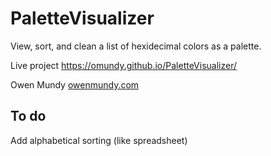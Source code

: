 
# PaletteVisualizer

View, sort, and clean a list of hexidecimal colors as a palette.

Live project
https://omundy.github.io/PaletteVisualizer/

Owen Mundy [owenmundy.com](https://owenmundy.com)




## To do

Add alphabetical sorting (like spreadsheet)
